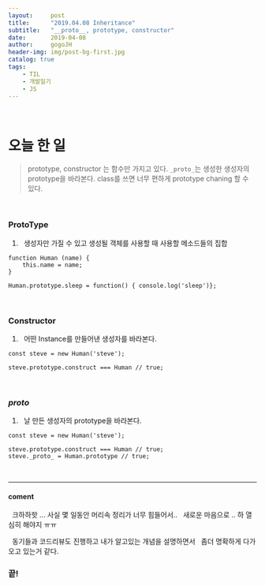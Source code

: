 ```yaml
---
layout:     post
title:      "2019.04.08 Inheritance"
subtitle:   "__proto__, prototype, constructor"
date:       2019-04-08
author:     gogoJH
header-img: img/post-bg-first.jpg
catalog: true
tags:
    - TIL
    - 개발일기
    - JS
---
```



<br>
  
# 오늘 한 일

>  prototype, constructor 는 함수만 가지고 있다.
>  `_proto_`는 생성한 생성자의 prototype을 바라본다.
>  class를 쓰면 너무 편하게 prototype chaning 할 수 있다.

<br>

### ProtoType 
  


1.  &nbsp; 생성자만 가질 수 있고 생성될 객체를 사용할 때 사용할 메소드들의 집합


```
function Human (name) {
    this.name = name;
}

Human.prototype.sleep = function() { console.log('sleep')};
```


<br>

### Constructor



1.  &nbsp; 어떤 Instance를 만들어낸 생성자를 바라본다.

```
const steve = new Human('steve');

steve.prototype.construct === Human // true;

```

<br>


### _proto_



1. &nbsp; 날 만든 생성자의 prototype을 바라본다.

```
const steve = new Human('steve');

steve.prototype.construct === Human // true;
steve._proto_ = Human.prototype // true;

```

<br>
  
---



#### coment
&nbsp; 크하하핫 ... 사실 몇 일동안 머리속 정리가 너무 힘들어서..
&nbsp; 새로운 마음으로 .. 하 열심히 해야지 ㅠㅠ

&nbsp; 동기들과 코드리뷰도 진행하고 내가 알고있는 개념을 설명하면서 
&nbsp; 좀더 명확하게 다가오고 있는거 같다.
  

### 끝!